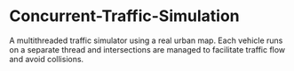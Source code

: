 # Concurrent-Traffic-Simulation

A multithreaded traffic simulator using a real urban map. Each vehicle runs on a separate thread and intersections are managed to facilitate traffic flow and avoid collisions.
